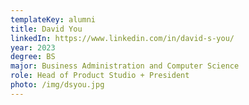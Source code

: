 ```yaml
---
templateKey: alumni
title: David You
linkedIn: https://www.linkedin.com/in/david-s-you/
year: 2023
degree: BS
major: Business Administration and Computer Science
role: Head of Product Studio + President
photo: /img/dsyou.jpg
---
```

